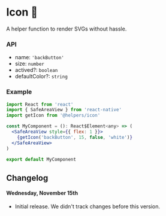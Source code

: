 # Icon 💠

A helper function to render SVGs without hassle.

### API

* name: `'backButton'`
* size: `number`
* actived?: `boolean`
* defaultColor?: `string`

### Example

```jsx
import React from 'react'
import { SafeAreaView } from 'react-native'
import getIcon from '@helpers/icon'

const MyComponent = (): React$Element<any> => (
  <SafeAreaView style={{ flex: 1 }}>
    {getIcon('backButton', 15, false, 'white')}
  </SafeAreaView>
)

export default MyComponent
```

## Changelog
#### Wednesday, November 15th
- Initial release. We didn't track changes before this version.
